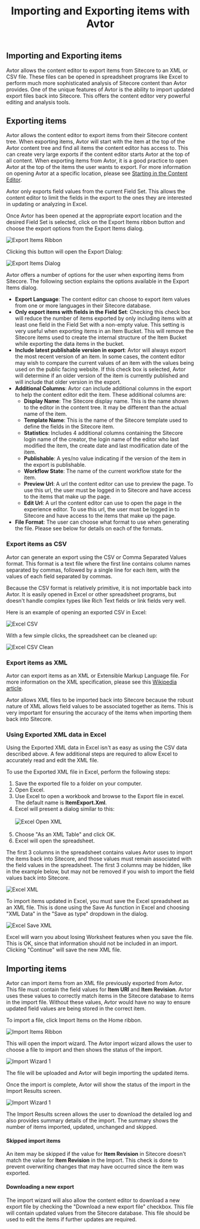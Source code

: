 ﻿---
title: Importing and Exporting items with Avtor
layout: AvtorLayout
---

<script>
	window.location.replace("https://doc.sitecore.com/users/100/sitecore-experience-platform/en/exporting-items.html");
</script>

## Importing and Exporting items
Avtor allows the content editor to export items from Sitecore to an XML or CSV file. These files can be opened in spreadsheet programs like Excel to perform much more sophisticated analysis of Sitecore content than Avtor provides. One of the unique features of Avtor is the ability to import updated export files back into Sitecore. This offers the content editor very powerful editing and analysis tools.

## Exporting items
Avtor allows the content editor to export items from their Sitecore content tree. When exporting items, Avtor will start with the item at the top of the Avtor content tree and find all items the content editor has access to. This can create very large exports if the content editor starts Avtor at the top of all content. When exporting items from Avtor, it is a good practice to open Avtor at the top of the items the user wants to export. For more information on opening Avtor at a specific location, please see [Starting in the Content Editor](/avtor/gettingstarted.html#starting-in-the-content-editor).

Avtor only exports field values from the current Field Set. This allows the content editor to limit the fields in the export to the ones they are interested in updating or analyzing in Excel.

Once Avtor has been opened at the appropriate export location and the desired Field Set is selected, click on the Export Items ribbon button and choose the export options from the Export Items dialog.

![Export Items Ribbon](/Images/Avtor/ImportExport_ExportItemsRibbon.png)

Clicking this button will open the Export Dialog:

![Export Items Dialog](/Images/Avtor/ImportExport_ExportItemsDialog.png)

Avtor offers a number of options for the user when exporting items from Sitecore. The following section explains the options available in the Export Items dialog.

- **Export Language**: The content editor can choose to export item values from one or more languages in their Sitecore database. 
- **Only export items with fields in the Field Set**: Checking this check box will reduce the number of items exported by only including items with at least one field in the Field Set with a non-empty value. This setting is very useful when exporting items in an Item Bucket. This will remove the Sitecore items used to create the internal structure of the Item Bucket while exporting the data items in the bucket.
- **Include latest publishable version in export**: Avtor will always export the most recent version of an item. In some cases, the content editor may wish to compare the current values of an item with the values being used on the public facing website. If this check box is selected, Avtor will determine if an older version of the item is currently published and will include that older version in the export.
- **Additional Columns**: Avtor can include additional columns in the export to help the content editor edit the item. These additional columns are:
	- **Display Name**: The Sitecore display name. This is the name shown to the editor in the content tree. It may be different than the actual name of the item.
    - **Template Name**: This is the name of the Sitecore template used to define the fields in the Sitecore item.
    - **Statistics**: Includes 4 additional columns containing the Sitecore login name of the creator, the login name of the editor who last modified the item, the create date and last modification date of the item.
	- **Publishable**: A yes/no value indicating if the version of the item in the export is publishable.
	- **Workflow State**: The name of the current workflow state for the item.
    - **Preview Url**: A url the content editor can use to preview the page. To use this url, the user must be logged in to Sitecore and have access to the items that make up the page.
    - **Edit Url**: A url the content editor can use to open the page in the experience editor. To use this url, the user must be logged in to Sitecore and have access to the items that make up the page.
- **File Format**: The user can choose what format to use when generating the file. Please see below for details on each of the formats.

### Export items as CSV
Avtor can generate an export using the CSV or Comma Separated Values format. This format is a text file where the first line contains column names separated by commas, followed by a single line for each item, with the values of each field separated by commas.

Because the CSV format is relatively primitive, it is not importable back into Avtor. It is easily opened in Excel or other spreadsheet programs, but doesn't handle complex types like Rich Text fields or link fields very well.

Here is an example of opening an exported CSV in Excel:

![Excel CSV](/Images/Avtor/ImportExport_ExcelCSV.png)

With a few simple clicks, the spreadsheet can be cleaned up:

![Excel CSV Clean](/Images/Avtor/ImportExport_ExcelCSVClean.png)

### Export items as XML
Avtor can export items as an XML or Extensible Markup Language file. For more information on the XML specification, please see this [Wikipedia article](https://en.wikipedia.org/wiki/XML).

Avtor allows XML files to be imported back into Sitecore because the robust nature of XML allows field values to be associated together as items. This is very important for ensuring the accuracy of the items when importing them back into Sitecore.

### Using Exported XML data in Excel
Using the Exported XML data in Excel isn't as easy as using the CSV data described above. A few additional steps are required to allow Excel to accurately read and edit the XML file.

To use the Exported XML file in Excel, perform the following steps:

1. Save the exported file to a folder on your computer.
2. Open Excel.
3. Use Excel to open a workbook and browse to the Export file in excel. The default name is **ItemExport.Xml**.
4. Excel will present a dialog similar to this: <br/><br/>![Excel Open XML](/Images/Avtor/ImportExport_ExcelOpenXML.png)<br/><br/>
5. Choose "As an XML Table" and click OK.
6. Excel will open the spreadsheet. 

The first 3 columns in the spreadsheet contains values Avtor uses to import the items back into Sitecore, and those values must remain associated with the field values in the spreadsheet. The first 3 columns may be hidden, like in the example below, but may not be removed if you wish to import the field values back into Sitecore.

![Excel XML](/Images/Avtor/ImportExport_ExcelXML.png)

To import items updated in Excel, you must save the Excel spreadsheet as an XML file. This is done using the Save As function in Excel and choosing "XML Data" in the "Save as type" dropdown in the dialog.

![Excel Save XML](/Images/Avtor/ImportExport_ExcelSaveXML.png)

Excel will warn you about losing Worksheet features when you save the file. This is OK, since that information should not be included in an import. Clicking "Continue" will save the new XML file.

## Importing items
Avtor can import items from an XML file previously exported from Avtor. This file must contain the field values for **Item URI** and **Item Revision**. Avtor uses these values to correctly match items in the Sitecore database to items in the import file. Without these values, Avtor would have no way to ensure updated field values are being stored in the correct item.

To import a file, click Import Items on the Home ribbon.

![Import Items Ribbon](/Images/Avtor/ImportExport_ImportItemsRibbon.png)

This will open the import wizard. The Avtor import wizard allows the user to choose a file to import and then shows the status of the import.

![Import Wizard 1](/Images/Avtor/ImportExport_ImportWizard1.png)

The file will be uploaded and Avtor will begin importing the updated items. 

Once the import is complete, Avtor will show the status of the import in the Import Results screen.

![Import Wizard 1](/Images/Avtor/ImportExport_ImportResults.png)

The Import Results screen allows the user to download the detailed log and also provides summary details of the import. The summary shows the number of items imported, updated, unchanged and skipped.

#### Skipped import items
An item may be skipped if the value for **Item Revision** in Sitecore doesn't match the value for **Item Revision** in the Import. This check is done to prevent overwriting changes that may have occurred since the item was exported.

#### Downloading a new export
The import wizard will also allow the content editor to download a new export file by checking the "Download a new export file" checkbox. This file will contain updated values from the Sitecore database. This file should be used to edit the items if further updates are required.

